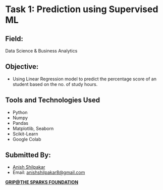 # Task 1: Prediction using Supervised ML
## Field:
Data Science & Business Analytics

## Objective: 
- Using Linear Regression model to predict the percentage score of an student based on the no. of study hours. 

## Tools and Technologies Used
- Python
- Numpy
- Pandas
- Matplotlib, Seaborn
- Scikit-Learn
- Google Colab

## Submitted By:
- [Anish Shilpakar](https://www.linkedin.com/in/anish-shilpakar13/)
- Email: anishshilpakar8@gmail.com

[**GRIP@THE SPARKS FOUNDATION**](https://www.linkedin.com/groups/10379184/)